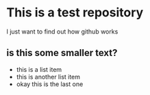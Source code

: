 # This is a test repository

I just want to find out how github works

## is this some smaller text?

* this is a list item
* this is another list item
* okay this is the last one
